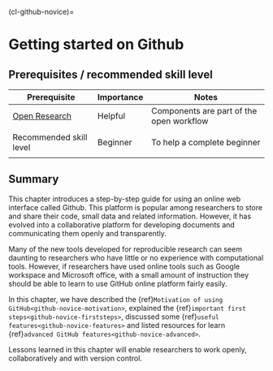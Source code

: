 (cl-github-novice)=
# Getting started on Github

## Prerequisites / recommended skill level

| Prerequisite |  Importance  |  Notes  |
| ---------------- |------------------ | --------- |
| [Open Research]({ref}`rr-open`) | Helpful | Components are part of the open workflow |
|                                                                    |
| Recommended skill level | Beginner   | To help a complete beginner |
|                                                                    |

## Summary

This chapter introduces a step-by-step guide for using an online web interface called Github.
This platform is popular among researchers to store and share their code, small data and related information.
However, it has evolved into a collaborative platform for developing documents and communicating them openly and transparently.

Many of the new tools developed for reproducible research can seem daunting to researchers who have little or no experience with computational tools. 
However, if researchers have used online tools such as Google workspace and Microsoft office, with a small amount of instruction they should be able to learn to use GitHub online platform fairly easily.

In this chapter, we have described the {ref}`Motivation of using GitHub<github-novice-motivation>`, explained the {ref}`important first steps<github-novice-firststeps>`, discussed some {ref}`useful features<github-novice-features>` and listed resources for learn {ref}`advanced GitHub features<github-novice-advanced>`.

Lessons learned in this chapter will enable researchers to work openly, collaboratively and with version control.
